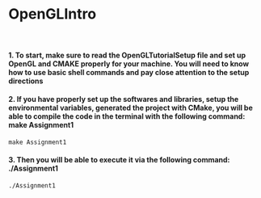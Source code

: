 # OpenGLIntro
<br/>

#### 1. To start, make sure to read the OpenGLTutorialSetup file and set up OpenGL and CMAKE properly for your machine. You will need to know how to use basic shell commands and pay close attention to the setup directions 
#### 2. If you have properly set up the softwares and libraries, setup the environmental variables, generated the project with CMake, you will be able to compile the code in the terminal with the following command: make Assignment1
```
make Assignment1
```
#### 3. Then you will be able to execute it via the following command: ./Assignment1
```
./Assignment1
```
